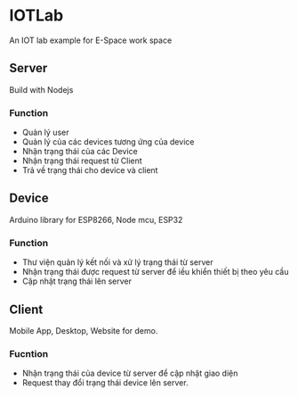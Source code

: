 # IOTLab
An IOT lab example for E-Space work space

## Server

Build with Nodejs

### Function

* Quản lý user
* Quản lý của các devices tương ứng của device
* Nhận trạng thái của các Device 
* Nhận trạng thái request từ Client
* Trả về trạng thái cho device và client

## Device

Arduino library for ESP8266, Node mcu, ESP32

### Function

* Thư viện quản lý kết nối và xử lý trạng thái từ server
* Nhận trạng thái được request từ server để iều khiển thiết bị theo yêu cầu
* Cập nhật trạng thái lên server

## Client

Mobile App, Desktop, Website for demo. 

### Fucntion

* Nhận trạng thái của device từ server để cập nhật giao diện
* Request thay đổi trạng thái device lên server.

